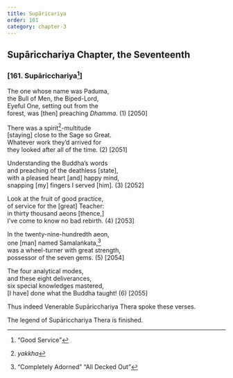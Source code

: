```yaml
---
title: Supāricariya
order: 161
category: chapter-3
---
```


## Supāri<span class="diacritics" data-state="on">c</span><span class="no-diacritics" data-state="off">ch</span>ariya Chapter, the Seventeenth

### \[161. Supāri<span class="diacritics" data-state="on">c</span><span class="no-diacritics" data-state="off">ch</span>ariya[^1]\]

The one whose name was Paduma,  
the Bull of Men, the Biped-Lord,  
Eyeful One, setting out from the  
forest, was \[then\] preaching *Dhamma*. (1) \[2050\]

There was a spirit[^2]-multitude  
\[staying\] close to the Sage so Great.  
Whatever work they’d arrived for  
they looked after all of the time. (2) \[2051\]

Understanding the Buddha’s words  
and preaching of the deathless \[state\],  
with a pleased heart \[and\] happy mind,  
snapping \[my\] fingers I served \[him\]. (3) \[2052\]

Look at the fruit of good practice,  
of service for the \[great\] Teacher:  
in thirty thousand aeons \[thence,\]  
I’ve come to know no bad rebirth. (4) \[2053\]

In the twenty-nine-hundredth aeon,  
one \[man\] named Samalaṅkata,[^3]  
was a wheel-turner with great strength,  
possessor of the seven gems. (5) \[2054\]

The four analytical modes,  
and these eight deliverances,  
six special knowledges mastered,  
\[I have\] done what the Buddha taught! (6) \[2055\]

Thus indeed Venerable Supāri<span class="diacritics" data-state="on">c</span><span class="no-diacritics" data-state="off">ch</span>ariya Thera spoke these verses.

The legend of Supāri<span class="diacritics" data-state="on">c</span><span class="no-diacritics" data-state="off">ch</span>ariya Thera is finished.

[^1]: “Good Service”

[^2]: *yakkha*

[^3]: “Completely Adorned” “All Decked Out”
